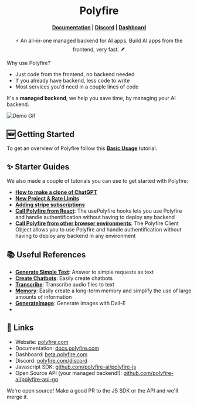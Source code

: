 <h1 align="center">Polyfire</h1>

<h4 align="center">
    <a href="https://docs.polyfire.com">Documentation</a> |
    <a href="https://www.polyfire.com/discord">Discord</a> |  <a href="https://beta.polyfire.com">Dashboard</a>
</h4>

<p align="center">⚡ An all-in-one managed backend for AI apps. Build AI apps from the frontend, very fast. 🪶</p>

Why use Polyfire?
* Just code from the frontend, no backend needed
* If you already have backend, less code to write
* Most services you'd need in a couple lines of code

It's a **managed backend**, we help you save time, by managing your AI backend.

![Demo Gif](https://files.readme.io/7442014-demo.gif)

## 🆕 Getting Started

To get an overview of Polyfire follow this **[Basic Usage](https://docs.polyfire.com/docs/basic-usage)** tutorial.

## ✨ Starter Guides

We also made a couple of tutorials you can use to get started with Polyfire:

- **[How to make a clone of ChatGPT](https://docs.polyfire.com/docs/chatgpt-clone)**
- **[New Project & Rate Limits](https://docs.polyfire.com/docs/new-project-rate-limit)**
- **[Adding stripe subscriptions](https://docs.polyfire.com/docs/react-stripe-subscriptions)**
- **[Call Polyfire from React](https://docs.polyfire.com/docs/usepolyfire)**: The usePolyfire hooks lets you use Polyfire and handle authentification without having to deploy any backend
- **[Call Polyfire from other browser environments](https://docs.polyfire.com/docs/javascript)**: The Polyfire Client Object allows you to use Polyfire and handle authentification without having to deploy any backend in any environment

## 📚 Useful References

- **[Generate Simple Text](https://docs.polyfire.com/reference/generate)**: Answer to simple requests as text
- **[Create Chatbots](https://docs.polyfire.com/reference/chats)**: Easily create chatbots
- **[Transcribe](https://docs.polyfire.com/reference/transcribe)**: Transcribe audio files to text
- **[Memory](https://docs.polyfire.com/reference/embeddings)**: Easily create a long-term memory and simplify the use of large amounts of information
- **[GenerateImage](https://docs.polyfire.com/reference/generate-image)**: Generate images with Dall-E
-

## 🔗 Links

* Website: [polyfire.com](https://www.polyfire.com)
* Documentation: [docs.polyfire.com](https://docs.polyfire.com)
* Dashboard: [beta.polyfire.com](https://beta.polyfire.com)
* Discord: [polyfire.com/discord](https://www.polyfire.com/discord)
* Javascript SDK: [github.com/polyfire-ai/polyfire-js](https://www.github.com/polyfire-ai/polyfire-js)
* Open Source API (your managed backend!): [github.com/polyfire-ai/polyfire-api-go](https://www.github.com/polyfire-ai/polyfact-api-go)

We're open source! Make a good PR to the JS SDK or the API and we'll merge it.